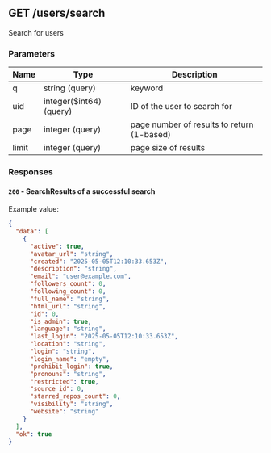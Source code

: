 ## GET /users/search

Search for users

### Parameters

| Name | Type | Description |
|------|------|-------------|
| q    |string (query) | keyword |
| uid  | integer($int64) (query) | ID of the user to search for |
| page | integer (query) | page number of results to return (1-based) |
| limit | integer (query) | page size of results |

### Responses

#### `200` - SearchResults of a successful search

Example value:
```json
{
  "data": [
    {
      "active": true,
      "avatar_url": "string",
      "created": "2025-05-05T12:10:33.653Z",
      "description": "string",
      "email": "user@example.com",
      "followers_count": 0,
      "following_count": 0,
      "full_name": "string",
      "html_url": "string",
      "id": 0,
      "is_admin": true,
      "language": "string",
      "last_login": "2025-05-05T12:10:33.653Z",
      "location": "string",
      "login": "string",
      "login_name": "empty",
      "prohibit_login": true,
      "pronouns": "string",
      "restricted": true,
      "source_id": 0,
      "starred_repos_count": 0,
      "visibility": "string",
      "website": "string"
    }
  ],
  "ok": true
}
```
